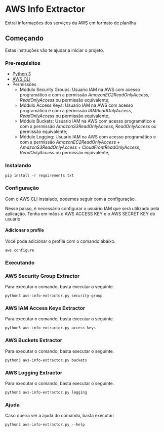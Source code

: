 # AWS Info Extractor

Extrai informações dos serviços da AWS em formato de planilha

## Começando

Estas instruções vão te ajudar a iniciar o projeto.

### Pre-requisitos

- [Python 3](https://www.python.org/downloads/)
- [AWS CLI](https://docs.aws.amazon.com/cli/latest/userguide/install-cliv2.html)
- Permissões
    - Módulo Security Groups:
        Usuario IAM na AWS com acesso programático e com a permissão *AmazonEC2ReadOnlyAccess*, *ReadOnlyAccess* ou permissão equivalente;
    - Módulo Access Keys:
        Usuario IAM na AWS com acesso programático e com a permissão *IAMReadOnlyAccess*, *ReadOnlyAccess* ou permissão equivalente;
    - Módulo Buckets:
        Usuario IAM na AWS com acesso programático e com a permissão *AmazonS3ReadOnlyAccess*, *ReadOnlyAccess* ou permissão equivalente;
    - Módulo Logging:
        Usuario IAM na AWS com acesso programático e com a permissão *AmazonEC2ReadOnlyAccess* + *AmazonS3ReadOnlyAccess* + *CloudFrontReadOnlyAccess*, *ReadOnlyAccess* ou permissão equivalente;

### Instalando

```
pip install -r requirements.txt
```

### Configuração
Com o AWS CLI instalado, podemos seguir com a configuração.

Nesse passo, é necessário configurar o usuário IAM que será utilizado pela aplicação.
Tenha em mãos o AWS ACCESS KEY e o AWS SECRET KEY do usuário.

#### Adicionar o profile

Você pode adicionar o profile com o comando abaixo.

```
aws configure
```

### Executando

### AWS Security Group Extractor

Para executar o comando, basta executar o seguinte.
```
python3 aws-info-extractor.py security-group
```

### AWS IAM Access Keys Extractor

Para executar o comando, basta executar o seguinte.
```
python3 aws-info-extractor.py access-keys
```

### AWS Buckets Extractor

Para executar o comando, basta executar o seguinte.
```
python3 aws-info-extractor.py buckets
```

### AWS Logging Extractor

Para executar o comando, basta executar o seguinte.
```
python3 aws-info-extractor.py logging
```

### Ajuda

Caso queira ver a ajuda do comando, basta executar:
```
python3 aws-info-extractor.py --help
```
